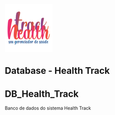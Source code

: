 <img src="/image/healthtrack-slogan.png" height="150" width="150">

<h1> <i class="fas fa-database"></i> Database - Health Track </h1>

# DB_Health_Track
Banco de dados do sistema Health Track
